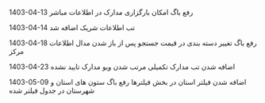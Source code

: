 1403-04-13
رفع باگ امکان بارگزاری مدارک در اطلاعات مباشر

1403-04-14
تب اطلاعات شریک اضافه شد

1403-04-18
رفع باگ تغییر دسته بندی در قیمت جستجو پس از باز شدن مدال اطلاعات مرکز

1403-04-23
اضافه شدن تب مدارک تکمیلی 
مرتب شدن ویو مدارک تایید نشده 

1403-05-09
اضافه شدن فیلتر استان در بخش فیلترها
رفع باگ ستون های استان و شهرستان در جدول فیلتر شده